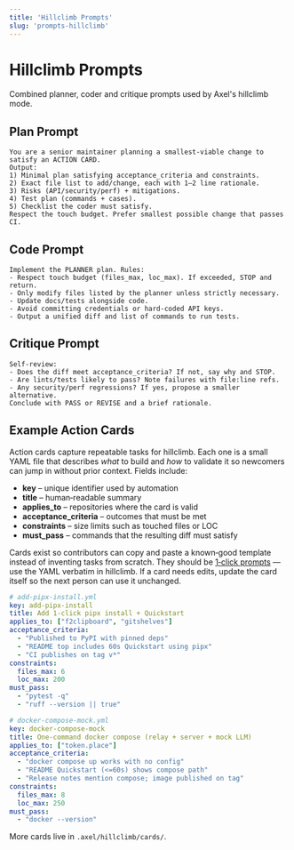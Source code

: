 ```yaml
---
title: 'Hillclimb Prompts'
slug: 'prompts-hillclimb'
---
```


# Hillclimb Prompts

Combined planner, coder and critique prompts used by Axel's hillclimb mode.

## Plan Prompt

```text
You are a senior maintainer planning a smallest-viable change to satisfy an ACTION CARD.
Output:
1) Minimal plan satisfying acceptance_criteria and constraints.
2) Exact file list to add/change, each with 1–2 line rationale.
3) Risks (API/security/perf) + mitigations.
4) Test plan (commands + cases).
5) Checklist the coder must satisfy.
Respect the touch budget. Prefer smallest possible change that passes CI.
```

## Code Prompt

```text
Implement the PLANNER plan. Rules:
- Respect touch budget (files_max, loc_max). If exceeded, STOP and return.
- Only modify files listed by the planner unless strictly necessary.
- Update docs/tests alongside code.
- Avoid committing credentials or hard-coded API keys.
- Output a unified diff and list of commands to run tests.
```

## Critique Prompt

```text
Self-review:
- Does the diff meet acceptance_criteria? If not, say why and STOP.
- Are lints/tests likely to pass? Note failures with file:line refs.
- Any security/perf regressions? If yes, propose a smaller alternative.
Conclude with PASS or REVISE and a brief rationale.
```

## Example Action Cards

Action cards capture repeatable tasks for hillclimb. Each one is a small YAML file that
describes *what* to build and *how* to validate it so newcomers can jump in without prior
context. Fields include:

- **key** – unique identifier used by automation
- **title** – human‑readable summary
- **applies_to** – repositories where the card is valid
- **acceptance_criteria** – outcomes that must be met
- **constraints** – size limits such as touched files or LOC
- **must_pass** – commands that the resulting diff must satisfy

Cards exist so contributors can copy and paste a known‑good template instead of inventing
tasks from scratch. They should be
[1‑click prompts](https://github.com/futuroptimist/flywheel/blob/main/docs/prompt-docs-summary.md) —
use the YAML verbatim in hillclimb. If a card needs edits, update the card itself so the
next person can use it unchanged.

```yaml
# add-pipx-install.yml
key: add-pipx-install
title: Add 1-click pipx install + Quickstart
applies_to: ["f2clipboard", "gitshelves"]
acceptance_criteria:
  - "Published to PyPI with pinned deps"
  - "README top includes 60s Quickstart using pipx"
  - "CI publishes on tag v*"
constraints:
  files_max: 6
  loc_max: 200
must_pass:
  - "pytest -q"
  - "ruff --version || true"
```

```yaml
# docker-compose-mock.yml
key: docker-compose-mock
title: One-command docker compose (relay + server + mock LLM)
applies_to: ["token.place"]
acceptance_criteria:
  - "docker compose up works with no config"
  - "README Quickstart (<=60s) shows compose path"
  - "Release notes mention compose; image published on tag"
constraints:
  files_max: 8
  loc_max: 250
must_pass:
  - "docker --version"
```

More cards live in `.axel/hillclimb/cards/`.
